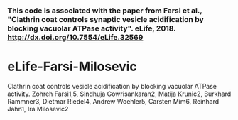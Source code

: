 

### This code is associated with the paper from Farsi et al., "Clathrin coat controls synaptic vesicle acidification by blocking vacuolar ATPase activity". eLife, 2018. http://dx.doi.org/10.7554/eLife.32569



# eLife-Farsi-Milosevic
Clathrin coat controls vesicle acidification by blocking vacuolar ATPase activity. Zohreh Farsi1,5, Sindhuja Gowrisankaran2, Matija Krunic2, Burkhard Rammner3, Dietmar Riedel4, Andrew Woehler5, Carsten Mim6, Reinhard Jahn1, Ira Milosevic2
